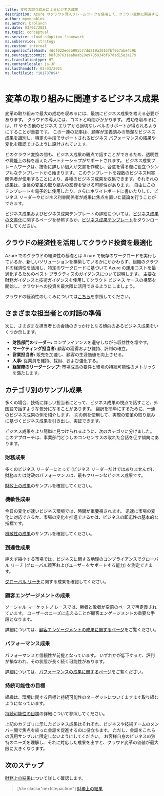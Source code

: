 ```yaml
---
title: 変換の取り組みによるビジネス成果
description: Azure のクラウド導入フレームワークを使用して、クラウド変換に関連するビジネスの成果を理解します。
author: mpvenables
ms.author: brblanch
ms.date: 03/02/2021
ms.topic: conceptual
ms.service: cloud-adoption-framework
ms.subservice: strategy
ms.custom: internal
ms.openlocfilehash: 4ddf022edeb995b77dd219a3016fbf967abe459b
ms.sourcegitcommit: b8f8b7631aabaab28e9705934bf67dad15e3a179
ms.translationtype: HT
ms.contentlocale: ja-JP
ms.lasthandoff: 03/03/2021
ms.locfileid: "101787894"
---
```

# <a name="what-business-outcomes-are-associated-with-transformation-journeys"></a>変革の取り組みに関連するビジネス成果

変革の取り組みで最大の成功を収めるには、最初にビジネス成果を考える必要があります。 クラウドの導入には、コストと時間がかかります。 成功を収めるには、IT やその他のビジネス エリアから適切なレベルのサポートが得られるようにすることが重要です。 この一連の記事は、顧客が定義済みの簡潔なビジネス成果を識別し、特定の手段でサポートされるビジネス パフォーマンスの結果や変化を確認できるように設計されています。

どのクラウド変換の間も、ビジネス成果の観点で話すことができるため、透明性や職能上の枠を超えたパートナーシップがサポートされます。 ビジネス成果フレームワークは、技術に詳しい個人が文書を作成し、合意を得る際に役立つシンプルなテンプレートから始まります。 このテンプレートを複数のビジネス利害関係者が使用することにより、各種のビジネス成果を収集できます。それぞれの成果は、企業の変革の取り組みの影響を受ける可能性があります。 自由にこのテンプレートを電子的に使用したり、さらにホワイトボードに書いたりして、ビジネス リーダーやビジネス利害関係者が成果に焦点を置いた議論を行うことができます。

ビジネス成果およびビジネス成果テンプレートの詳細については、[ビジネス成果の文書化](./business-outcome-template.md)に関するページを参照するか、[ビジネス成果テンプレート](https://raw.githubusercontent.com/microsoft/CloudAdoptionFramework/master/strategy/business-outcome-template.xlsx)をダウンロードしてください。

## <a name="optimize-your-cloud-investment-using-cloud-economics"></a>クラウドの経済性を活用してクラウド投資を最適化

Azure でのクラウドの経済性の基礎とは Azure で既存のワークロードを実行しているか、新しいソリューションを構築しているかにかかわらず、組織のクラウドの経済性を活用し、特定のワークロードに基づいて Azure の運用コストを最適化するためのベスト プラクティスのガイダンスについて説明します。 主要な財務ガイダンスと技術ガイダンスを使用してクラウド ビジネス ケースの構築を開始し、クラウドへの投資を最大限に活用できるようにしましょう。

クラウドの経済性のしくみについては[こちら](https://azure.microsoft.com/overview/cloud-economics/)を参照してください。

## <a name="prepare-for-conversations-with-different-personas"></a>さまざまな担当者との対話の準備

次に、さまざまな担当者との会話のきっかけとなる傾向のあるビジネス成果をいくつか示します。

- **財務部門のリーダー:** コンプライアンスを遵守しながら収益性を増やす。
- **マーケティング担当者:** 顧客の獲得および維持、評判の確立。
- **営業担当者:** 販売を加速し、顧客の生涯価値を向上させる。
- **人事:** 従業員を維持、採用、および強化する。
- **経営陣のリーダーシップ:** 市場成長の要件と環境の持続可能性のメトリックを満たします。

## <a name="sample-outcomes-by-category"></a>カテゴリ別のサンプル成果

多くの場合、技術に詳しい担当者にとって、ビジネス成果の視点で話すこと、外国語で話すような気分になることがあります。 翻訳を簡単にするために、一連のビジネス成果の例を紹介します。 次の例を使用して、実際の変革の取り組みに基づくビジネス成果を引き出し、実証できます。

ビジネス成果をより簡単に見つけられるように、次のカテゴリに分けました。 このアプローチは、事業部門どうしのコンセンサスの取れた会話を促す傾向にあります。

### <a name="fiscal-outcomes"></a>財務成果

多くのビジネス リーダーにとって (ビジネス リーダーだけではありませんが)、財務または財政のパフォーマンスは、最もクリーンなビジネス成果です。

[財政上の成果](./fiscal-outcomes.md)のサンプルを確認してください。

### <a name="agility-outcomes"></a>機敏性成果

今日の変化が速いビジネス環境では、時間が重要視されます。 迅速に市場の変化に対応できるか、市場の変化を推進できるかは、ビジネスの即応性の基本的な指標です。

[機敏性の成果](./agility-outcomes.md)のサンプルを確認してください。

<!-- docutune:ignore "global reach" -->

### <a name="reach-outcomes"></a>到達性成果

絶えず縮小する市場では、ビジネスに関する地理のコンプライアンスでグローバル リーチ (グローバル顧客およびユーザーをサポートする能力) を測定できます。

[グローバル リーチ](./reach-outcomes.md)に関する成果を確認してください。

### <a name="customer-engagement-outcomes"></a>顧客エンゲージメントの成果

ソーシャル マーケットプ レースでは、勝者と敗者が空前のペースで再定義されています。 ユーザーのニーズに応えることが顧客エンゲージメントの重要な手段となります。

詳細については、[顧客エンゲージメントの成果に関するページ](./engagement-outcomes.md)をご覧ください。

### <a name="performance-outcomes"></a>パフォーマンス成果

パフォーマンスと信頼性が前提となっています。 いずれかが低下すると、評判が損なわれ、その状態が長く続く可能性があります。

詳細については、[パフォーマンスの成果に関するページ](./performance-outcomes.md)をご覧ください。

### <a name="sustainability-goals"></a>持続可能性の目標

組織は、環境に関する目標と持続可能性のターゲットについてますます取り組むようになっています。

[持続可能性の目標](./sustainability.md)の詳細について参照してください。

上記のカテゴリに示したビジネス成果はそれぞれ、ビジネスや技術チームのメンバー間で焦点を絞った会話を促進するのに役立ちます。 ただし、会話をこれらの汎用サンプルに限定しないようにしてください。 お客様自身のビジネスの独特のニーズを理解し、それに対応した成果を出すと、クラウド変革の価値が最大限に大きくなります。

## <a name="next-steps"></a>次のステップ

[財務上の結果](./fiscal-outcomes.md)について詳しく確認します。

> [!div class="nextstepaction"]
> [財務上の結果](./fiscal-outcomes.md)
